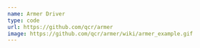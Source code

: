 ```yaml
---
name: Armer Driver
type: code
url: https://github.com/qcr/armer
image: https://github.com/qcr/armer/wiki/armer_example.gif
---
```

